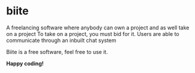 # biite

A freelancing software where anybody can own a project and as well take on a project
To take on a project, you must bid for it.
Users are able to communicate through an inbuilt chat system 

Biite is a free software, feel free to use it.

**Happy coding!**
